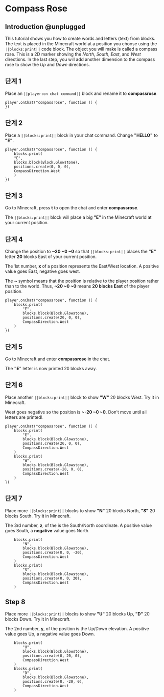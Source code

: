 # Compass Rose

## Introduction @unplugged

This tutorial shows you how to create words and letters (text) from blocks. The text is placed in the Minecraft world at a position you choose using the `||blocks:print||` code block. The object you will make is called a compass rose. This is a 2D marker showing the *North*, *South*, *East*, and *West* directions. In the last step, you will add another dimension to the compass rose to show the *Up* and *Down* directions.

## 단계 1

Place an `||player:on chat command||` block and rename it to **compassrose**.

```blocks
player.onChat("compassrose", function () {
})
```

## 단계 2

Place a `||blocks:print||` block in your chat command. Change **"HELLO"** to **"E"**.

```blocks
player.onChat("compassrose", function () {
    blocks.print(
    "E",
    blocks.block(Block.Glowstone),
    positions.create(0, 0, 0),
    CompassDirection.West
    )
})
```

## 단계 3

Go to Minecraft, press **t** to open the chat and enter **compassrose**.

The `||blocks:print||` block will place a big **"E"** in the Minecraft world at your current position.

## 단계 4

Change the position to **~20 ~0 ~0** so that `||blocks:print||` places the **"E"** letter **20** blocks East of your current position.

The 1st number, **x** of a position represents the East/West location. A positive value goes East, negative goes west.

The **~** symbol means that the position is relative to the player position rather than to the world. Thus, **~20 ~0 ~0** means **20 blocks East** of the player position.

```blocks
player.onChat("compassrose", function () {
    blocks.print(
        "E",
        blocks.block(Block.Glowstone),
        positions.create(20, 0, 0),
        CompassDirection.West
    )
})
```

## 단계 5

Go to Minecraft and enter **compassrose** in the chat.

The **"E"** letter is now printed 20 blocks away.

## 단계 6

Place another `||blocks:print||` block to show **"W"** 20 blocks West. Try it in Minecraft.

West goes negative so the position is **~-20 ~0 ~0**. Don't move until all letters are printed!.

```blocks
player.onChat("compassrose", function () {
    blocks.print(
        "E",
        blocks.block(Block.Glowstone),
        positions.create(20, 0, 0),
        CompassDirection.West
    )
    blocks.print(
        "W",
        blocks.block(Block.Glowstone),
        positions.create(-20, 0, 0),
        CompassDirection.West
    )
})
```

## 단계 7

Place more `||blocks:print||` blocks to show **"N"** 20 blocks North, **"S"** 20 blocks South. Try it in Minecraft.

The 3rd number, **z**, of the is the South/North coordinate. A positive value goes South, a **negative** value goes North.

```blocks
    blocks.print(
        "N",
        blocks.block(Block.Glowstone),
        positions.create(0, 0, -20),
        CompassDirection.West
    )
    blocks.print(
        "S",
        blocks.block(Block.Glowstone),
        positions.create(0, 0, 20),
        CompassDirection.West
    )
```

## Step 8

Place more `||blocks:print||` blocks to show **"U"** 20 blocks Up, **"D"** 20 blocks Down. Try it in Minecraft.

The 2nd number, **y**, of the position is the Up/Down elevation. A positive value goes Up, a negative value goes Down.

```blocks
    blocks.print(
        "U",
        blocks.block(Block.Glowstone),
        positions.create(0, 20, 0),
        CompassDirection.West
    )
    blocks.print(
        "D",
        blocks.block(Block.Glowstone),
        positions.create(0, -20, 0),
        CompassDirection.West
    )
```